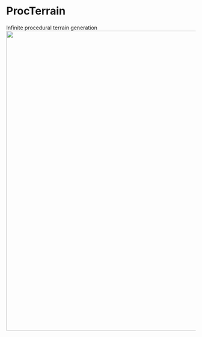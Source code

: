 # ProcTerrain
 Infinite procedural terrain generation
<img src="GIF/ezgif-4-d665231cb9d0.gif" width=800>
